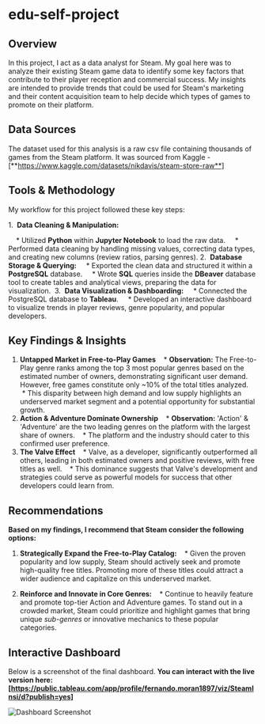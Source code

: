 # edu-self-project


## Overview 

In this project, I act as a data analyst for Steam. My goal here was to analyze their existing Steam game data to identify some key factors that contribute to their player reception and commercial success. My insights are intended to provide trends that could be used for Steam's marketing and their content acquisition team to help decide which types of games to promote on their platform.


## Data Sources

The dataset used for this analysis is a raw csv file containing thousands of games from the Steam platform. It was sourced from Kaggle - [**https://www.kaggle.com/datasets/nikdavis/steam-store-raw**]



## Tools & Methodology

My workflow for this project followed these key steps:

1.  **Data Cleaning & Manipulation:**

    * Utilized **Python** within **Jupyter Notebook** to load the raw data.
    * Performed data cleaning by handling missing values, correcting data types, and creating new columns (review ratios, parsing genres).
2.  **Database Storage & Querying:**
    * Exported the clean data and structured it within a **PostgreSQL** database.
    * Wrote **SQL** queries inside the **DBeaver** database tool to create tables and analytical views, preparing the data for visualization. 
3.  **Data Visualization & Dashboarding:**
    * Connected the PostgreSQL database to **Tableau**.
    * Developed an interactive dashboard to visualize trends in player reviews, genre popularity, and popular developers.



## Key Findings & Insights

1. **Untapped Market in Free-to-Play Games**
   * **Observation:** The Free-to-Play genre ranks among the top 3 most popular genres based on the estimated number of owners, demonstrating significant user demand. However, free games constitute only ~10% of the total titles analyzed.
   * This disparity between high demand and low supply highlights an underserved market segment and a potential opportunity for substantial growth.
2. **Action & Adventure Dominate Ownership**
   * **Observation:** 'Action' & 'Adventure' are the two leading genres on the platform with the largest share of owners.
   * The platform and the industry should cater to this confirmed user preference.
3. **The Valve Effect**
   * Valve, as a developer, significantly outperformed all others, leading in both estimated owners and positive reviews, with free titles as well.
   * This dominance suggests that Valve's development and strategies could serve as powerful models for success that other developers could learn from. 




## Recommendations

**Based on my findings, I recommend that Steam consider the following options:**

1. **Strategically Expand the Free-to-Play Catalog:**
   * Given the proven popularity and low supply, Steam should actively seek and promote high-quality free titles. Promoting more of these titles could attract a wider audience and capitalize on this underserved market.

2. **Reinforce and Innovate in Core Genres:**
   * Continue to heavily feature and promote top-tier Action and Adventure games. To stand out in a crowded market, Steam could prioritize and highlight games that bring unique *sub-genres* or innovative mechanics to these popular categories. 



## Interactive Dashboard 

Below is a screenshot of the final dashboard. **You can interact with the live version here: [https://public.tableau.com/app/profile/fernando.moran1897/viz/SteamInsi/d?publish=yes]**

![Dashboard Screenshot]()
